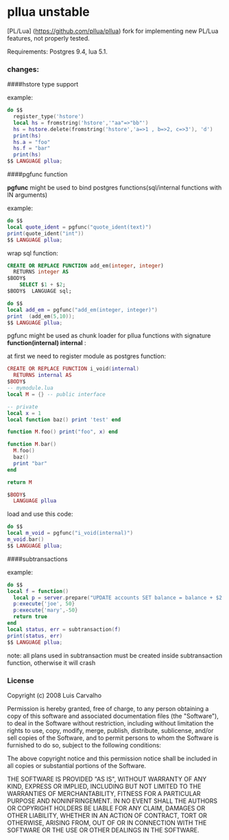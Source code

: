pllua unstable
=====

[PL/Lua] (https://github.com/pllua/pllua) fork for implementing new PL/Lua features, not properly tested. 

Requirements: Postgres 9.4, lua 5.1. 

### changes: 

####hstore type support  

example:

```LUA
do $$
  register_type('hstore')
  local hs = fromstring('hstore','"aa"=>"bb"') 
  hs = hstore.delete(fromstring('hstore','a=>1 , b=>2, c=>3'), 'd')
  print(hs)
  hs.a = "foo"
  hs.f = "bar"
  print(hs)
$$ LANGUAGE pllua;
```
####pgfunc function

**pgfunc** might be used to bind postgres functions(sql/internal functions with IN arguments)

example:

```LUA
do $$
local quote_ident = pgfunc("quote_ident(text)")
print(quote_ident("int"))
$$ LANGUAGE pllua;
```

wrap sql function:
```SQL
CREATE OR REPLACE FUNCTION add_em(integer, integer)
  RETURNS integer AS
$BODY$
    SELECT $1 + $2;
$BODY$  LANGUAGE sql;
```

```LUA
do $$
local add_em = pgfunc("add_em(integer, integer)")
print  (add_em(5,10));
$$ LANGUAGE pllua;
```

pgfunc might be used as chunk loader for pllua functions with signature **function(internal) internal** :

at first we need to register module as postgres function:
```LUA
CREATE OR REPLACE FUNCTION i_void(internal)
  RETURNS internal AS
$BODY$
-- mymodule.lua
local M = {} -- public interface

-- private
local x = 1
local function baz() print 'test' end

function M.foo() print("foo", x) end

function M.bar()
  M.foo()
  baz()
  print "bar"
end

return M

$BODY$
  LANGUAGE pllua
```

load and use this code:
```LUA
do $$
local m_void = pgfunc("i_void(internal)")
m_void.bar()
$$ LANGUAGE pllua;
```
####subtransactions

example:
```LUA
do $$
local f = function() 
  local p = server.prepare("UPDATE accounts SET balance = balance + $2 WHERE account_name = $1", {"text","int4"})
  p:execute{'joe', 50}
  p:execute{'mary',-50}
  return true
end  
local status, err = subtransaction(f)
print(status, err)
$$ LANGUAGE pllua;
```

note: all plans used in subtransaction must be created inside subtransaction function, otherwise it will crash

### License

Copyright (c) 2008 Luis Carvalho

Permission is hereby granted, free of charge, to any person obtaining a copy of this software and associated documentation files (the "Software"), to deal in the Software without restriction, including without limitation the rights to use, copy, modify, merge, publish, distribute, sublicense, and/or sell copies of the Software, and to permit persons to whom the Software is furnished to do so, subject to the following conditions:

The above copyright notice and this permission notice shall be included in all copies or substantial portions of the Software.

THE SOFTWARE IS PROVIDED "AS IS", WITHOUT WARRANTY OF ANY KIND, EXPRESS OR IMPLIED, INCLUDING BUT NOT LIMITED TO THE WARRANTIES OF MERCHANTABILITY, FITNESS FOR A PARTICULAR PURPOSE AND NONINFRINGEMENT. IN NO EVENT SHALL THE AUTHORS OR COPYRIGHT HOLDERS BE LIABLE FOR ANY CLAIM, DAMAGES OR OTHER LIABILITY, WHETHER IN AN ACTION OF CONTRACT, TORT OR OTHERWISE, ARISING FROM, OUT OF OR IN CONNECTION WITH THE SOFTWARE OR THE USE OR OTHER DEALINGS IN THE SOFTWARE.

